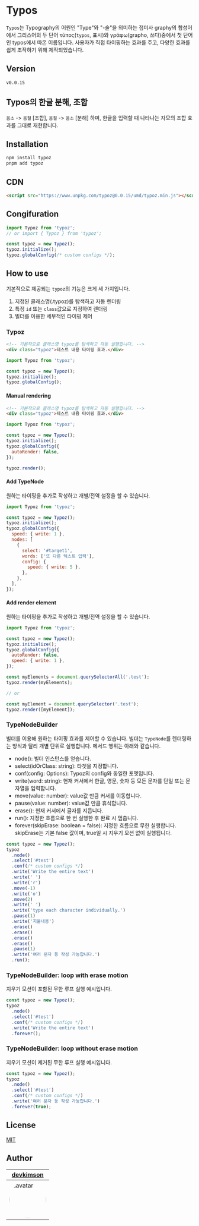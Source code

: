 # Typos

`Typos`는 Typography의 어원인 "Type"와 "-술"을 의미하는 접미사 graphy의 합성어에서 그리스어의 두 단어 τύπος(`typos`, 표시)와 γράφω(grapho, 쓰다)중에서 첫 단어인 typos에서 따온 이름입니다. 사용자가 직접 타이핑하는 효과를 주고, 다양한 효과를 쉽게 조작하기 위해 제작되었습니다.

## Version

`v0.0.15`

## Typos의 한글 분해, 조합

`음소` -> `음절` \[조합\], `음절` -> `음소` \[분해\] 하며, 한글을 입력할 때 나타나는 자모의 조합 효과를 그대로 재현합니다.

## Installation

```bash
npm install typoz
pnpm add typoz
```

## CDN

```html
<script src="https://www.unpkg.com/typoz@0.0.15/umd/typoz.min.js"></script>
```

## Congifuration

```javascript
import Typoz from 'typoz';
// or import { Typoz } from 'typoz';

const typoz = new Typoz();
typoz.initialize();
typoz.globalConfig(/* custom configs */);
```

## How to use

기본적으로 제공되는 `typoz`의 기능은 크게 세 가지입니다.

1. 지정된 클래스명(.typoz)를 탐색하고 자동 렌더링
2. 특정 `id` 또는 `class`값으로 지정하여 렌더링
3. 빌더를 이용한 세부적인 타이핑 제어

### Typoz

```html
<!-- 기본적으로 클래스명 typoz를 탐색하고 자동 실행합니다. -->
<div class="typoz">테스트 내용 타이핑 효과.</div>
```

```javascript
import Typoz from 'typoz';

const typoz = new Typoz();
typoz.initialize();
typoz.globalConfig();
```

#### Manual rendering

```html
<!-- 기본적으로 클래스명 typoz를 탐색하고 자동 실행합니다. -->
<div class="typoz">테스트 내용 타이핑 효과.</div>
```

```javascript
import Typoz from 'typoz';

const typoz = new Typoz();
typoz.initialize();
typoz.globalConfig({
  autoRender: false,
});

typoz.render();
```

#### Add TypeNode

원하는 타이핑을 추가로 작성하고 개별/전역 설정을 할 수 있습니다.

```javascript
import Typoz from 'typoz';

const typoz = new Typoz();
typoz.initialize();
typoz.globalConfig({
  speed: { write: 1 },
  nodes: [
    {
      select: '#target1',
      words: ['또 다른 텍스트 입력'],
      config: {
        speed: { write: 5 },
      },
    },
  ],
});
```

#### Add render element

원하는 타이핑을 추가로 작성하고 개별/전역 설정을 할 수 있습니다.

```javascript
import Typoz from 'typoz';

const typoz = new Typoz();
typoz.initialize();
typoz.globalConfig({
  autoRender: false,
  speed: { write: 1 },
});

const myElements = document.querySelectorAll('.test');
typoz.render(myElements);

// or

const myElement = document.querySelector('.test');
typoz.render([myElement]);
```

### TypeNodeBuilder

빌더를 이용해 원하는 타이핑 효과를 제어할 수 있습니다. 빌더는 `TypeNode`를 렌더링하는 방식과 달리 개별 단위로 실행합니다. 메서드 행위는 아래와 같습니다.

- node(): 빌더 인스턴스를 얻습니다.
- select(idOrClass: string): 타겟을 지정합니다.
- conf(config: Options): Typoz의 config와 동일한 포멧입니다.
- write(word: string): 현재 커서에서 한글, 영문, 숫자 등 모든 문자를 단일 또는 문자열을 입력합니다.
- move(value: number): value값 만큼 커서를 이동합니다.
- pause(value: number): value값 만큼 휴식합니다.
- erase(): 현재 커서에서 글자를 지웁니다.
- run(): 지정한 흐름으로 한 번 실행한 후 완료 시 멈춥니다.
- forever(skipErase: boolean = false): 지정한 흐름으로 무한 실행합니다. skipErase는 기본 false 값이며, true일 시 지우기 모션 없이 실행됩니다.

```javascript
const typoz = new Typoz();
typoz
  .node()
  .select('#test')
  .conf(/* custom configs */)
  .write('Write the entire text')
  .write(' ')
  .write('r')
  .move(-1)
  .write('o')
  .move(2)
  .write(' ')
  .write('type each character individually.')
  .pause(1)
  .write('지울내용')
  .erase()
  .erase()
  .erase()
  .erase()
  .pause(1)
  .write('여러 문자 등 작성 가능합니다.')
  .run();
```

### TypeNodeBuilder: loop with erase motion

지우기 모션이 포함된 무한 루프 실행 예시입니다.

```javascript
const typoz = new Typoz();
typoz
  .node()
  .select('#test')
  .conf(/* custom configs */)
  .write('Write the entire text')
  .forever();
```

### TypeNodeBuilder: loop without erase motion

지우기 모션이 제거된 무한 루프 실행 예시입니다.

```javascript
const typoz = new Typoz();
typoz
  .node()
  .select('#test')
  .conf(/* custom configs */)
  .write('여러 문자 등 작성 가능합니다.')
  .forever(true);
```

## License

[MIT](https://github.com/AnyRequest/typoz/blob/main/LICENSE)

## Author

| [devkimson](https://github.com/kkn1125)                                                                                         |
| ------------------------------------------------------------------------------------------------------------------------------- |
| <img src="https://avatars.githubusercontent.com/u/71887242?v=4" alt="avatar" width="100" style="border-radius: 9999999999px" /> |

